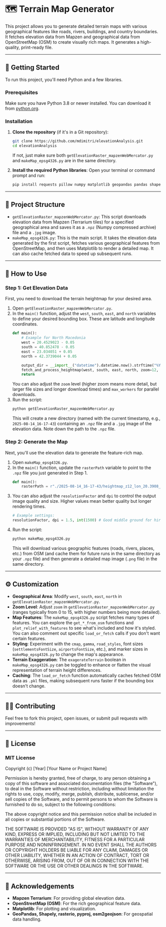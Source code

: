 # 🗺️ Terrain Map Generator

This project allows you to generate detailed terrain maps with various geographical features like roads, rivers, buildings, and country boundaries. It fetches elevation data from Mapzen and geographical data from OpenStreetMap (OSM) to create visually rich maps. It generates a high-quality, print-ready file.

---

## 🚀 Getting Started

To run this project, you'll need Python and a few libraries.

### Prerequisites

Make sure you have Python 3.8 or newer installed. You can download it from [python.org](https://www.python.org/downloads/).

### Installation

1.  **Clone the repository** (if it's in a Git repository):
    ```bash
    git clone https://github.com/mdimitri/elevationAnalysis.git
    cd elevationAnalysis
    ```
    If not, just make sure both `getElevationRaster_mapzenWebMercator.py` and `makeMap_epsg4326.py` are in the same directory.

2.  **Install the required Python libraries**:
    Open your terminal or command prompt and run:
    ```bash
    pip install requests pillow numpy matplotlib geopandas pandas shapely rasterio pyproj tqdm scikit-image osm2geojson
    ```

---

## 📂 Project Structure

* `getElevationRaster_mapzenWebMercator.py`: This script downloads elevation data from Mapzen (Terrarium tiles) for a specified geographical area and saves it as a `.npz` (Numpy compressed archive) file and a `.jpg` image.
* `makeMap_epsg4326.py`: This is the main script. It takes the elevation data generated by the first script, fetches various geographical features from OpenStreetMap, and then uses Matplotlib to render a detailed map. It can also cache fetched data to speed up subsequent runs.

---

## 🏃 How to Use

### Step 1: Get Elevation Data

First, you need to download the terrain heightmap for your desired area.

1.  Open `getElevationRaster_mapzenWebMercator.py`.
2.  In the `main()` function, adjust the `west`, `south`, `east`, and `north` variables to define your desired bounding box. These are latitude and longitude coordinates.
    ```python
    def main():
        # Example for North Macedonia
        west = 20.4529023 - 0.05
        south = 40.852478 - 0.05
        east = 23.034051 + 0.05
        north = 42.3739044 + 0.05

        output_dir = __import__("datetime").datetime.now().strftime("%Y-%m-%d_%H-%M-%S")
        fetch_and_process_heightmap(west, south, east, north, zoom=12, output_dir=output_dir, max_workers=32)
        return
    ```
    You can also adjust the `zoom` level (higher zoom means more detail, but larger file sizes and longer download times) and `max_workers` for parallel downloads.
3.  Run the script:
    ```bash
    python getElevationRaster_mapzenWebMercator.py
    ```
    This will create a new directory (named with the current timestamp, e.g., `2025-08-14_16-17-43`) containing an `.npz` file and a `.jpg` image of the elevation data. Note down the path to the `.npz` file.

### Step 2: Generate the Map

Next, you'll use the elevation data to generate the feature-rich map.

1.  Open `makeMap_epsg4326.py`.
2.  In the `main()` function, update the `rasterPath` variable to point to the `.npz` file you just generated in Step 1.
    ```python
    def main():
        rasterPath = r"./2025-08-14_16-17-43/heightmap_z12_lon_20.3908_23.1151_lat_40.7807_42.4882_reslon_0.000343_reslat_0.000257.npz" # Replace with your .npz path
    ```
3.  You can also adjust the `resolutionFactor` and `dpi` to control the output image quality and size. Higher values mean better quality but longer rendering times.
    ```python
    # Example settings:
    resolutionFactor, dpi = 1.5, int(1500) # Good middle ground for hires
    ```
4.  Run the script:
    ```bash
    python makeMap_epsg4326.py
    ```
    This will download various geographic features (roads, rivers, places, etc.) from OSM (and cache them for future runs in the same directory as your `.npz` file) and then generate a detailed map image (`.png` file) in the same directory.

---

## ⚙️ Customization

* **Geographical Area**: Modify `west`, `south`, `east`, `north` in `getElevationRaster_mapzenWebMercator.py`.
* **Zoom Level**: Adjust `zoom` in `getElevationRaster_mapzenWebMercator.py` (ranges typically from 0 to 15, with higher numbers being more detailed).
* **Map Features**: The `makeMap_epsg4326.py` script fetches many types of features. You can explore the `get_*_from_osm` functions and `plot_relief_with_features` to see what's included and how it's styled. You can also comment out specific `load_or_fetch` calls if you don't want certain features.
* **Styling**: Experiment with the `cmap`, `gamma`, `road_styles`, font sizes (`settlementsFontSize`, `airportsFontSize`, etc.), and marker sizes in `makeMap_epsg4326.py` to change the map's appearance.
* **Terrain Exaggeration**: The `exagerateTerrain` boolean in `makeMap_epsg4326.py` can be toggled to enhance or flatten the visual representation of terrain height differences.
* **Caching**: The `load_or_fetch` function automatically caches fetched OSM data as `.pkl` files, making subsequent runs faster if the bounding box doesn't change.

---

## 🙋‍♂️ Contributing

Feel free to fork this project, open issues, or submit pull requests with improvements!

---

## 📄 License

### MIT License

Copyright (c) [Year] [Your Name or Project Name]

Permission is hereby granted, free of charge, to any person obtaining a copy
of this software and associated documentation files (the "Software"), to deal
in the Software without restriction, including without limitation the rights
to use, copy, modify, merge, publish, distribute, sublicense, and/or sell
copies of the Software, and to permit persons to whom the Software is
furnished to do so, subject to the following conditions:

The above copyright notice and this permission notice shall be included in all
copies or substantial portions of the Software.

THE SOFTWARE IS PROVIDED "AS IS", WITHOUT WARRANTY OF ANY KIND, EXPRESS OR
IMPLIED, INCLUDING BUT NOT LIMITED TO THE WARRANTIES OF MERCHANTABILITY,
FITNESS FOR A PARTICULAR PURPOSE AND NONINFRINGEMENT. IN NO EVENT SHALL THE
AUTHORS OR COPYRIGHT HOLDERS BE LIABLE FOR ANY CLAIM, DAMAGES OR OTHER
LIABILITY, WHETHER IN AN ACTION OF CONTRACT, TORT OR OTHERWISE, ARISING FROM,
OUT OF OR IN CONNECTION WITH THE SOFTWARE OR THE USE OR OTHER DEALINGS IN THE
SOFTWARE.

---

## 🙏 Acknowledgements

* **Mapzen Terrarium**: For providing global elevation data.
* **OpenStreetMap (OSM)**: For the rich geographical feature data.
* **Matplotlib**: For plotting and visualization.
* **GeoPandas, Shapely, rasterio, pyproj, osm2geojson**: For geospatial data handling.